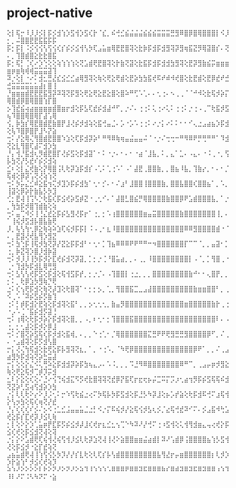 # project-native
⢕⡇⢯⡒⠸⡸⡸⡪⡇⡯⡪⣺⢱⡱⣫⢺⡱⣫⢎⡗⠈⣎⡀⠮⢚⣊⣮⣬⣬⣬⣮⣮⣮⣭⣭⣭⣛⣻⠿⣿⡿⣿⢿⣿⣿⣿⡇⠪⡸⡂⡀⠬⣿⣿⣟⣟⣯⣯⡯⡯
⡯⡂⡯⡇⠨⡪⢪⢪⢣⢫⢪⢎⡎⡮⡪⣪⢺⢣⡳⢏⣠⣥⣶⢿⣟⣟⣿⢽⢕⣗⡷⡯⣺⡯⣺⣻⢽⡽⣻⢶⣯⣝⡻⢿⣽⣿⡎⠄⢝⠄⡀⢹⣿⣾⣿⣕⣗⣗⣿⣯
⡯⡂⢯⡃⢈⢎⠔⡱⢑⢕⢕⢵⢱⢱⢱⢕⢝⣡⣾⢟⣟⣿⢽⢕⡗⣷⢝⣽⢕⣗⣯⡯⣺⡯⣺⣺⣳⣻⢽⢕⣟⡽⣻⣷⣮⡭⣶⣶⣶⣶⡶⣶⢷⢾⢾⣭⣭⣭⣽⢹
⠽⡐⢕⡇⠐⠔⠅⣺⣂⣛⣜⣎⣪⣊⣊⣴⢿⣻⢽⢕⢷⢕⢟⣕⢟⣾⢕⣟⡵⣳⣳⣯⢞⠯⠞⠾⠺⢞⣿⢕⣗⣟⣾⢕⣟⡿⣞⠞⣚⣚⣭⣭⣭⣭⣥⣥⣼⡆⣿⢸
⡘⣶⣶⣶⣾⣟⣟⣟⣯⣻⡽⠽⢽⢝⡯⣻⢕⢟⣕⢟⣕⣟⣕⣿⢕⣿⠵⠛⢋⠡⢁⠄⠄⢂⢐⠄⠢⢀⢀⠈⠈⠚⠺⢕⣗⢯⡺⡵⡍⢿⣿⣾⡿⣿⢿⣿⣿⢱⡏⣿
⡢⢹⣞⣮⢴⣴⣶⣶⣶⣶⣾⣿⣶⡖⣺⢕⡯⣣⢏⣞⡮⣺⣼⠚⠋⡀⡐⠌⠄⢐⢐⠅⢅⢐⠔⢅⠅⢐⢐⠅⡐⢐⠠⢀⠉⢗⣯⡺⣫⢦⠹⣿⣿⢿⣿⢿⡏⣼⢡⢿
⢪⡀⡷⣳⡎⢿⣟⣿⣾⣟⣷⣿⡟⣸⢜⡮⡺⣺⢵⢕⣯⢚⣤⣈⠄⡡⠐⡡⠡⢐⢐⠅⠔⡐⡅⠔⠅⠅⠂⠂⠊⢄⣐⣠⣴⣦⡱⡯⣺⢕⢧⠹⣿⡿⣿⡟⣸⠣⡝⣵
⢒⠅⡜⣕⢿⢌⢻⣿⣾⣟⣿⣿⠱⣱⢕⢏⡯⣺⡽⡵⠃⠛⠻⠿⢷⢶⣤⣬⣤⣤⠬⠈⠐⡐⠌⢒⢒⠒⠛⠻⠿⠟⡛⢛⠛⠛⠁⠹⣺⢝⣕⣇⢻⣿⢏⣼⠍⣺⡱⣳
⡘⡄⢺⡘⣯⣺⢆⡻⣾⣟⣿⡏⢜⡮⣫⢕⡯⣺⣽⠁⠂⠅⠐⡐⠄⠂⠄⠂⠐⣴⠈⣸⣧⡀⠅⡀⣄⠁⣁⠄⠠⣄⠄⠐⠨⢀⠐⡀⢫⡧⣳⢝⡜⡣⣞⠎⡮⡪⣺⢵
⣊⠆⢕⡇⣌⢞⣷⢕⡝⢿⣿⢨⢇⢗⡽⣱⡯⣺⡎⠠⢁⠅⢁⢐⠡⠁⠠⠁⣼⣟⢀⣿⣿⣷⡀⡀⣿⣦⠸⣧⡀⢹⣷⡔⡀⠂⠄⠂⡈⢯⢾⢕⡿⡽⢡⢝⢜⢵⢱⢝
⢒⠅⡳⡥⣌⣊⠾⣕⣯⢲⢍⡺⣹⡱⡯⡮⣺⣳⠁⢂⠂⡊⠄⠂⠌⣰⠃⣸⣿⣿⢸⣿⣿⣿⣷⡀⣿⣿⣧⣿⣿⢎⣿⣿⣦⠁⡀⠡⡀⢸⣽⢕⡿⡵⡗⣷⣧⡣⡳⣹
⢊⡂⣟⢼⢸⢩⠣⡑⢗⣯⢎⡯⣪⢞⡵⣫⡾⣝⠐⢀⢂⠊⠄⠁⣼⣿⣃⣿⣮⡛⢿⣿⣿⣿⣿⣷⣿⣿⡿⠟⣡⣾⣿⣿⣿⣧⡀⠁⡐⡀⢳⣳⡯⡺⣿⢹⣾⣷⢕⢵
⢒⠅⣤⢉⠺⡪⢸⢘⣌⣞⣕⡯⡮⣣⣻⢜⡯⡖⠁⢐⡀⡂⠡⢰⣿⣿⣿⣿⣿⣿⣶⣤⣭⣿⣿⣿⣿⣿⣷⣿⣿⣿⣿⣿⣿⣿⢸⡀⠄⠁⢸⢮⡺⣫⣺⡧⣿⣧⣷⢟
⡸⡀⢧⢣⢳⢂⡿⣕⢷⢵⠵⣱⢏⢮⡺⡯⡯⡇⠨⠠⢀⠂⣆⠸⣿⣿⣿⣿⣿⣿⣿⣿⣿⣿⣿⣿⣿⣿⣿⠿⠿⣻⣿⣿⣿⣿⣾⠐⠈⠄⡀⣟⣽⢜⢞⣧⢻⡱⣻⣝
⢒⠅⣳⢑⡯⢸⢯⡺⣳⢝⡽⡜⣝⣕⡯⡯⣺⠃⠂⢂⠂⡁⢹⣦⠿⠿⠿⠟⠟⠛⠛⠒⠲⣿⣿⣿⣿⣿⣿⡏⠉⠉⠈⡀⡀⣤⣽⠂⡁⢐⡀⡷⣝⢽⡱⣿⡸⣺⡷⣽
⢒⠅⡺⡸⡸⢸⡳⡯⡺⡕⣏⢞⡮⣺⢝⡽⣽⡀⡁⡂⡐⢈⠘⣿⣥⣴⡀⡀⠄⢀⡀⠸⣿⣿⣿⣿⣿⣿⣿⣿⡇⠠⠈⡀⡁⢻⣿⢀⠐⢀⠂⢹⣺⡳⡯⣺⣇⢿⢛⣻
⢒⠅⣣⢣⢣⢞⡯⣫⢕⡯⣺⢕⢯⢺⣫⡯⡞⡀⡂⡐⡈⠄⠠⢹⣿⣿⡇⢐⣐⡀⡀⡀⣿⣿⣿⣿⣿⣿⣿⣿⣷⠚⠂⠂⢄⣿⡟⡀⡀⡂⠅⡀⢗⡿⣱⡳⣻⢷⡙⢟
⣐⠅⢎⢢⢟⡯⣺⢕⢷⢝⡼⣹⢕⢗⣿⢽⠁⠂⡂⡂⡢⡀⢁⡀⢻⣿⣿⣯⣉⣀⣠⣼⣿⣿⣿⣿⣿⣿⣿⣿⣿⣷⣶⣶⣿⣿⠃⡀⢀⠪⢀⠡⠈⠽⡮⣫⡮⡫⣷⢹
⢐⠅⡃⡾⡯⣺⡕⣟⢵⢕⡯⣺⢽⢕⣯⠃⡀⡀⡢⢂⢂⢂⡀⣷⣤⡻⣿⣿⣿⣿⣿⣿⣿⣿⣿⣿⣿⣿⣿⣶⣿⣿⣿⣿⣿⣷⡗⢀⢐⠐⡠⠡⢈⠈⣯⡮⣺⡫⣽⢘
⢒⠅⢰⢿⢕⢗⡯⡺⡵⡕⡯⣺⢽⢕⣿⡀⡀⠠⡀⠆⢂⠂⡂⢹⣿⣿⣿⣯⣿⣿⣿⣿⣿⣿⣿⣿⣿⣿⣿⣿⣿⣿⣿⣿⣿⣿⠇⠄⠠⢐⡀⡂⢂⣼⢕⡯⡺⡕⡿⣸
⢒⠅⡊⣿⢝⡵⣫⢯⢎⡯⡺⣺⢕⣯⢾⡀⠄⡀⡀⠑⢐⢁⠂⡈⢿⣿⣿⣿⣿⣿⣿⣍⣛⠟⠟⢟⣻⣛⣛⣻⣿⣿⣿⣿⡿⠋⡀⠌⢀⠄⠐⣠⣾⢽⢕⡯⡫⣺⢣⣿
⡒⡅⢜⢌⢳⢯⣺⢕⣗⢟⣕⡯⡧⣻⢽⢝⣆⡀⠁⡀⠐⢐⠡⡀⠈⠳⢟⡿⣿⣿⣿⣿⣿⣿⣿⣿⣿⣿⣿⣿⣿⡿⠟⠁⡀⡀⠌⢀⣠⣴⣻⡳⡯⣺⢵⢝⡵⣓⣭⣼
⡒⡅⢕⢕⡕⣌⠪⢅⢛⠵⣕⡯⣺⣺⡽⡵⡯⣳⢦⣄⡠⠄⠡⠨⡀⡀⡀⠩⣘⠻⠿⣿⣿⣿⣿⣿⣿⣿⠿⠛⠉⡀⢀⣠⡤⡶⡺⣻⣕⢷⢕⢟⣕⢯⡺⢉⡾⡹⡭⣺
⣂⠇⡕⣕⢕⢎⢕⠌⣘⠔⢪⢙⢮⣺⣍⠫⡫⢞⣗⣿⢽⢽⢝⣞⡿⡝⣯⢏⡖⣖⢖⡦⡬⣉⠭⡍⡩⡰⢂⣴⢲⡻⡯⡮⣫⢯⢯⠮⣺⢝⣝⡵⢃⣫⢴⢫⣺⡵⡱⣳
⡐⡅⢇⢇⢗⠕⡔⠕⡸⡨⢂⠅⡒⠱⢫⢗⣮⣐⢔⠍⡳⢯⡧⡳⡯⣫⣺⢕⡯⣘⡣⠳⡽⣸⢕⡦⡡⡞⣵⢕⢗⡯⣺⠯⢚⠍⣰⢯⢺⡕⢣⡲⣳⢕⢯⢎⢶⢝⡜⣞
⡘⡌⢎⢎⢎⠎⡪⠌⡢⠪⢐⣁⣊⣨⣤⣤⣥⣈⣐⡃⠪⡐⡍⠯⢮⡺⡜⣕⢯⢪⡺⣣⢆⡪⡈⣔⢯⢚⣞⠽⠊⠍⠄⡪⣠⣯⠺⢓⣡⢞⣕⡯⡎⣏⢞⡽⡸⣪⢇⢷
⡂⡇⢕⠕⡕⡱⢁⣥⡶⡟⣏⡯⡫⡮⣪⡺⡼⣸⢎⢞⡖⣆⣊⣂⢢⢉⠑⠳⠽⠜⡜⢚⠍⢐⠰⣫⢺⢕⢅⢺⢻⣺⣶⣄⢤⢔⢞⡕⡯⣪⢎⢞⢕⡯⣪⣺⢝⢼⢕⢽
⡐⡅⡕⠕⣡⣾⢟⢏⢮⢺⢜⢮⢫⢺⡸⣪⢇⢗⡽⣱⢝⢼⢸⢜⠕⣵⣿⣿⣶⣶⣬⣴⣾⡇⠽⠜⢡⣾⡿⢨⣿⣿⣿⣿⣦⢱⡣⣫⢺⢜⢕⡯⣪⡺⠐⣕⡏⣞⢵⢝
⣠⣦⣥⣾⢟⢼⢸⢱⢫⢪⡣⡳⡹⡜⡜⡎⣇⢗⢕⢇⢏⡎⡧⢣⣾⣿⣿⣿⣿⣿⣿⣿⣿⣧⢻⣜⡖⡤⣶⣿⣿⣿⣿⣿⣿⡆⢇⡺⡱⡱⡗⣵⢱⠃⡺⣪⢎⢞⢵⡹
⠵⠱⠜⠕⠕⠕⠕⠇⠗⠕⠝⠜⠕⠝⠜⠕⠵⠹⠸⠱⠱⠱⠡⠿⠿⠿⠟⠿⠿⠽⠯⠿⠿⠿⠷⠎⠿⠾⠽⠿⠽⠯⠿⠽⠿⠿⠰⠱⠹⠸⠇⠜⠍⠨⠣⠳⠝⠍⠐⣵